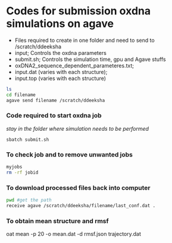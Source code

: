 # Codes for submission oxdna simulations on agave
- Files required to create in one folder and need to send to /scratch/ddeeksha
- input; Controls the oxdna parameters
- submit.sh; Controls the simulation time, gpu and Agave stuffs
- oxDNA2_sequence_dependent_parameteres.txt;
- input.dat (varies with each structure);
- input.top (varies with each structure)

```bash
ls
cd filename
agave send filename /scratch/ddeeksha
```

### Code required to start oxdna job
*stay in the folder where simulation needs to be performed*

`sbatch submit.sh`


### To check job and to remove unwanted jobs

```bash
myjobs
rm -rf jobid
```

### To download processed files back into computer

```bash
pwd #get the path
receive agave /scratch/ddeeksha/filename/last_conf.dat .
```
### To obtain mean structure and rmsf
oat mean -p 20 -o mean.dat -d rmsf.json trajectory.dat
